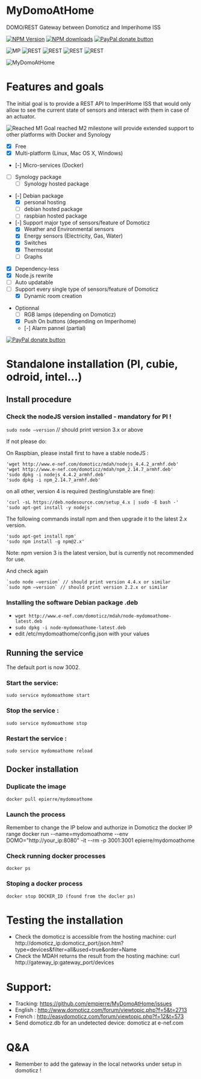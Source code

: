 # MyDomoAtHome
DOMO/REST Gateway between Domoticz and Imperihome ISS

[![NPM Version][npm-image]][npm-url]
<span class="badge-npmdownloads"><a href="https://npmjs.org/package/node-mydomoathome" title="View this project on NPM"><img src="https://img.shields.io/npm/dm/node-mydomoathome.svg" alt="NPM downloads" /></a></span>
[![PayPal donate button](http://img.shields.io/paypal/donate.png?color=yellow)](https://www.paypal.com/cgi-bin/webscr?cmd=_xclick&business=epierre@e-nef.com&currency_code=EUR&amount=&item_name=thanks "Donate once-off to this project using Paypal")

![MP](https://img.shields.io/badge/Platform-Independant-green.svg)
![REST](https://img.shields.io/badge/REST_API-powered-green.svg)
![REST](https://img.shields.io/badge/RPI-tested_ok-green.svg)
![REST](https://img.shields.io/badge/Odroid-tested_ok-green.svg)
![REST](https://img.shields.io/badge/Intel-tested_ok-green.svg)

![MyDomoAtHome](http://domoticz.com/wiki/images/5/55/Imperihome.png "MyDomoAtHome")

# Features and goals
The initial goal is to provide a REST API to ImperiHome ISS that would only allow to see the current state of sensors and interact with them in case of an actuator. 

![Reached](https://cdn3.iconfinder.com/data/icons/10con/512/checkmark_tick-16.png) M1 Goal reached
M2 milestone will provide extended support to other platforms with Docker and Synology 
- [X] Free
- [X] Multi-platform (Linux, Mac OS X, Windows)
- [-] Micro-services (Docker)
- [ ] Synology package
  - [ ] Synology hosted package
- [-] Debian package 
  - [X] personal hosting
  - [ ] debian hosted package
  - [ ] raspbian hosted package
- [-] Support major type of sensors/feature of Domoticz
  - [X] Weather and Environmental sensors  
  - [X] Energy sensors (Electricity, Gas, Water)
  - [X] Switches
  - [X] Thermostat
  - [ ] Graphs
- [X] Dependency-less 
- [X] Node.js rewrite
- [ ] Auto updatable
- [ ] Support every single type of sensors/feature of Domoticz
  - [X] Dynamic room creation
- Optionnal
  - [ ] RGB lamps (depending on Domoticz)
  - [X] Push On buttons (depending on Imperihome)
  - [-] Alarm pannel (partial)

[![PayPal donate button](http://img.shields.io/paypal/donate.png?color=yellow)](https://www.paypal.com/cgi-bin/webscr?cmd=_xclick&business=epierre@e-nef.com&currency_code=EUR&amount=&item_name=thanks "Donate once-off to this project using Paypal")




# Standalone installation (PI, cubie, odroid, intel...)

## Install procedure

### Check the nodeJS version installed - mandatory for PI !

   `sudo node —version` // should print version 3.x or above

If not please do:

On Raspbian, please install first to have a stable nodeJS :

    'wget http://www.e-nef.com/domoticz/mdah/nodejs_4.4.2_armhf.deb'
    'wget http://www.e-nef.com/domoticz/mdah/npm_2.14.7_armhf.deb'
    'sudo dpkg -i nodejs_4.4.2_armhf.deb'
    'sudo dpkg -i npm_2.14.7_armhf.deb'

on all other, version 4 is required (testing/unstable are fine):

    'curl -sL https://deb.nodesource.com/setup_4.x | sudo -E bash -'
    'sudo apt-get install -y nodejs'
  
  The following commands install npm and then upgrade it to the latest 2.x version.
  
    'sudo apt-get install npm'
    'sudo npm install -g npm@2.x'
  
  Note: npm version 3 is the latest version, but is currently not recommended for use.

And check again 

    `sudo node —version` // should print version 4.4.x or similar
    `sudo npm —version` // should print version 2.2.x or similar

### Installing the software Debian package .deb
- `wget http://www.e-nef.com/domoticz/mdah/node-mydomoathome-latest.deb`
- `sudo dpkg -i node-mydomoathome-latest.deb`
- edit /etc/mydomoathome/config.json with your values

## Running the service

The default port is now 3002.

### Start the service:
   `sudo service mydomoathome start`

### Stop the service :
   `sudo service mydomoathome stop`

### Restart the service :
   `sudo service mydomoathome reload`

## Docker installation

### Duplicate the image
    docker pull epierre/mydomoathome
    
### Launch the process
Remember to change the IP below and authorize in Domoticz the docker IP range
    docker run --name=mydomoathome --env DOMO="http://your_ip:8080" -it --rm -p 3001:3001 epierre/mydomoathome

### Check running docker processes
    docker ps
    
### Stoping a docker process
    docker stop DOCKER_ID (found from the docler ps)
  
# Testing the installation
  - Check the domoticz is accessible from the hosting machine:
    curl http://domoticz_ip:domoticz_port/json.htm?type=devices&filter=all&used=true&order=Name  
  - Check the MDAH returns the result from the hosting machine:
    curl http://gateway_ip:gateway_port/devices
  
# Support: 
  - Tracking: https://github.com/empierre/MyDomoAtHome/issues
  - English : http://www.domoticz.com/forum/viewtopic.php?f=5&t=2713
  - French  : http://easydomoticz.com/forum/viewtopic.php?f=12&t=573
  - Send domoticz.db for an undetected device: domoticz at e-nef.com

# Q&A
  - Remember to add the gateway in the local networks under setup in domoticz !

[npm-image]: https://img.shields.io/npm/v/node-mydomoathome.svg?style=flat
[npm-url]: https://npmjs.org/package/node-mydomoathome
[travis-image]: https://travis-ci.org/empierre/MyDomoAtHome.svg
[travis-url]: https://travis-ci.org/empierre/MyDomoAtHome
